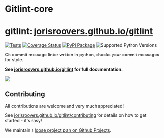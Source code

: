 # Gitlint-core

# gitlint: [jorisroovers.github.io/gitlint](https://jorisroovers.github.io/gitlint/) #

[![Tests](https://github.com/jorisroovers/gitlint/workflows/Tests%20and%20Checks/badge.svg)](https://github.com/jorisroovers/gitlint/actions?query=workflow%3A%22Tests+and+Checks%22)
[![Coverage Status](https://coveralls.io/repos/github/jorisroovers/gitlint/badge.svg?branch=fix-coveralls)](https://coveralls.io/github/jorisroovers/gitlint?branch=fix-coveralls)
[![PyPi Package](https://img.shields.io/pypi/v/gitlint.png)](https://pypi.python.org/pypi/gitlint)
![Supported Python Versions](https://img.shields.io/pypi/pyversions/gitlint.svg)

Git commit message linter written in python, checks your commit messages for style.

**See [jorisroovers.github.io/gitlint](https://jorisroovers.github.io/gitlint/) for full documentation.**

<a href="https://jorisroovers.github.io/gitlint/" target="_blank">
<img src="https://raw.githubusercontent.com/jorisroovers/gitlint/main/docs/images/readme-gitlint.png" />
</a>

## Contributing
All contributions are welcome and very much appreciated!

See [jorisroovers.github.io/gitlint/contributing](https://jorisroovers.github.io/gitlint/contributing) for details on
how to get started - it's easy!

We maintain a [loose project plan on Github Projects](https://github.com/users/jorisroovers/projects/1/views/1).
